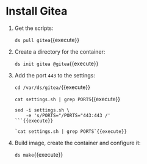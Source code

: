 # Install Gitea

1. Get the scripts:

   `ds pull gitea`{{execute}}

2. Create a directory for the container:

   `ds init gitea @gitea`{{execute}}
   
3. Add the port `443` to the settings:

   `cd /var/ds/gitea/`{{execute}}
   
   `cat settings.sh | grep PORTS`{{execute}}
   
   ```
   sed -i settings.sh \
       -e 's/PORTS="/PORTS="443:443 /'
   ```{{execute}}
   
   `cat settings.sh | grep PORTS`{{execute}}
   
4. Build image, create the container and configure it:

   `ds make`{{execute}}
